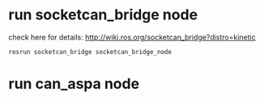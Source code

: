 
# run socketcan_bridge node

check here for details: http://wiki.ros.org/socketcan_bridge?distro=kinetic

    rosrun socketcan_bridge socketcan_bridge_node

# run can_aspa node

  
